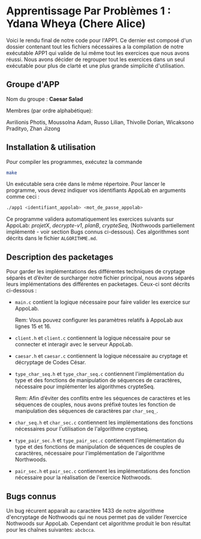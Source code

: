 # Apprentissage Par Problèmes 1 : Ydana Wheya (Chere Alice)

Voici le rendu final de notre code pour l'APP1. Ce dernier est composé d'un dossier contenant tout les fichiers nécessaires a la compilation de notre exécutable APP1 qui valide de lui même tout les exercices que nous avons réussi. Nous avons décider de regrouper tout les exercices dans un seul exécutable pour plus de clarté et une plus grande simplicité d'utilisation.


## Groupe d'APP

Nom du groupe : **Caesar Salad**

Membres (par ordre alphabétique):

Avrilionis Photis, Moussolna Adam, Russo Lilian, Thivolle Dorian, Wicaksono Pradityo, Zhan Jizong


## Installation & utilisation

Pour compiler les programmes, exécutez la commande

```sh
make
```

Un exécutable sera crée dans le même répertoire. Pour lancer le programme, vous devez indiquer vos identifiants AppoLab en arguments comme ceci :

```sh
./app1 <identifiant_appolab> <mot_de_passe_appolab>
```

Ce programme validera automatiquement les exercices suivants sur AppoLab: _projetX_, _decrypte-v1_, _planB_, _crypteSeq_, (Nothwoods partiellement implémenté - voir section Bugs connus ci-dessous). Ces algorithmes sont décrits dans le fichier `ALGORITHME.md`.


## Description des packetages

Pour garder les implémentations des différentes techniques de cryptage séparés et d’éviter de surcharger notre fichier principal, nous avons séparés leurs implémentations des différentes en packetages. Ceux-ci sont décrits ci-dessous :

- `main.c` contient la logique nécessaire pour faire valider les exercice sur AppoLab.

  Rem: Vous pouvez configurer les paramètres relatifs à AppoLab aux lignes 15 et 16.

- `client.h` et `client.c` contiennent la logique nécessaire pour se connecter et interagir avec le serveur AppoLab.

- `caesar.h` et `caesar.c` contiennent la logique nécessaire au cryptage et décryptage de Codes César.

- `type_char_seq.h` et `type_char_seq.c` contiennent l'implémentation du type et des fonctions de manipulation de séquences de caractères, nécessaire pour implémenter les algorithmes crypteSeq.

  Rem: Afin d’éviter des conflits entre les séquences de caractères et les séquences de couples, nous avons préfixé toutes les fonction de manipulation des séquences de caractères par `char_seq_`.

- `char_seq.h` et `char_sec.c` contiennent les implémentations des fonctions nécessaires pour l'utilisation de l'algorithme cryptseq.

- `type_pair_sec.h` et `type_pair_sec.c` contiennent l'implémentation du type et des fonctions de manipulation de séquences de couples de caractères, nécessaire pour l'implémentation de l'algorithme Northwoods.

- `pair_sec.h` et `pair_sec.c` contiennent les implémentations des fonction nécessaire pour la réalisation de l'exercice Nothwoods.

## Bugs connus

Un bug récurent apparaît au caractère 1433 de notre algorithme d'encryptage de Nothwoods qui ne nous permet pas de valider l’exercice Nothwoods sur AppoLab. Cependant cet algorithme produit le bon résultat pour les chaînes suivantes: `abcbcca`.
